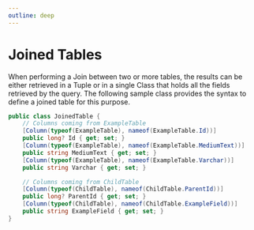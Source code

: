 ```yaml
---
outline: deep
---
```


# Joined Tables
When performing a Join between two or more tables, the results can be either retrieved in a Tuple or in a single Class that holds all the fields retrieved by the query. The following sample class provides the syntax to define a joined table for this purpose.

```csharp
public class JoinedTable {
    // Columns coming from ExampleTable
    [Column(typeof(ExampleTable), nameof(ExampleTable.Id))]
    public long? Id { get; set; }
    [Column(typeof(ExampleTable), nameof(ExampleTable.MediumText))]
    public string MediumText { get; set; }
    [Column(typeof(ExampleTable), nameof(ExampleTable.Varchar))]
    public string Varchar { get; set; }

    // Columns coming from ChildTable
    [Column(typeof(ChildTable), nameof(ChildTable.ParentId))]
    public long? ParentId { get; set; }
    [Column(typeof(ChildTable), nameof(ChildTable.ExampleField))]
    public string ExampleField { get; set; }
}
```

